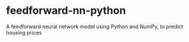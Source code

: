 # feedforward-nn-python
A feedforward neural network model using Python and NumPy, to predict housing prices
